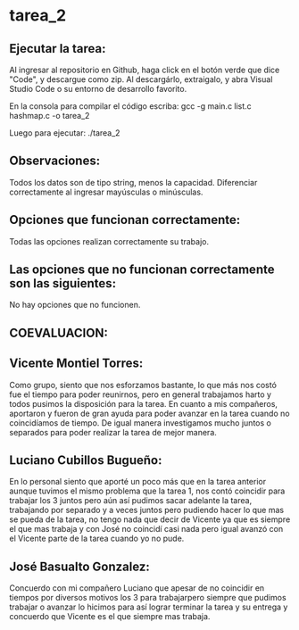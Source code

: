 # tarea_2
Ejecutar la tarea:
-
Al ingresar al repositorio en Github, haga click en el botón verde que dice "Code", y descargue como zip.
Al descargárlo, extraigalo, y abra Visual Studio Code o su entorno de desarrollo favorito. 

En la consola para compilar el código escriba: gcc -g main.c list.c hashmap.c -o tarea_2

Luego para ejecutar: ./tarea_2

Observaciones:
-
Todos los datos son de tipo string, menos la capacidad.
Diferenciar correctamente al ingresar mayúsculas o minúsculas.

Opciones que funcionan correctamente:
-
Todas las opciones realizan correctamente su trabajo.

Las opciones que no funcionan correctamente son las siguientes: 
-
No hay opciones que no funcionen.

COEVALUACION: 
-------
Vicente Montiel Torres:
-
Como grupo, siento que nos esforzamos bastante, lo que más nos costó fue el tiempo para poder reunirnos, pero en general trabajamos harto y todos pusimos la disposición para la tarea. En cuanto a mis compañeros, aportaron y fueron de gran ayuda para poder avanzar en la tarea cuando no coincidíamos de tiempo. De igual manera investigamos mucho juntos o separados para poder realizar la tarea de mejor manera.



Luciano Cubillos Bugueño:
-
En lo personal siento que aporté un poco más que en la tarea anterior aunque tuvimos el mismo problema que la tarea 1, nos contó coincidir para trabajar los 3 juntos pero aún así pudimos sacar adelante la tarea, trabajando por separado y a veces juntos pero pudiendo hacer lo que mas se pueda de la tarea, no tengo nada que decir de Vicente ya que es siempre el que mas trabaja y con José no coincidí casi nada pero igual avanzó con el Vicente parte de la tarea cuando yo no pude.

José Basualto Gonzalez: 
-
Concuerdo con mi compañero Luciano que apesar de no coincidir en tiempos por diversos motivos los 3 para trabajarpero siempre que pudimos trabajar o avanzar lo hicimos para así lograr terminar la tarea y su entrega y concuerdo que Vicente es el que siempre mas trabaja. 
